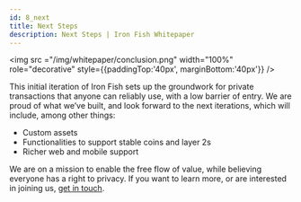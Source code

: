 ```yaml
---
id: 8_next
title: Next Steps
description: Next Steps | Iron Fish Whitepaper
---
```


<img src ="/img/whitepaper/conclusion.png" width="100%" role="decorative" style={{paddingTop:'40px', marginBottom:'40px'}} />

This initial iteration of Iron Fish sets up the groundwork for private transactions that anyone can reliably use, with a low barrier of entry. We are proud of what we’ve built, and look forward to the next iterations, which will include, among other things:

- Custom assets
- Functionalities to support stable coins and layer 2s
- Richer web and mobile support

We are on a mission to enable the free flow of value, while believing everyone has a right to privacy. If you want to learn more, or are interested in joining us, <a href="mailto:contact@ironfish.network">get in touch</a>.

